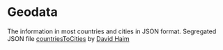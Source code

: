 # Geodata
The information in most countries and cities in JSON format. Segregated JSON file [countriesToCities](https://github.com/David-Haim/CountriesToCitiesJSON/blob/master/countriesToCities.json) by [David Haim](https://github.com/David-Haim/)
